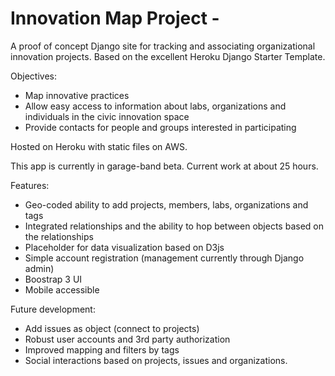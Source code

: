 
# Innovation Map Project - 

A proof of concept Django site for tracking and associating organizational innovation projects. Based on the excellent Heroku Django Starter Template.

Objectives:

* Map innovative practices
* Allow easy access to information about labs, organizations and individuals in the civic innovation space
* Provide contacts for people and groups interested in participating

Hosted on Heroku with static files on AWS.

This app is currently in garage-band beta.  Current work at about 25 hours.

Features:
* Geo-coded ability to add projects, members, labs, organizations and tags
* Integrated relationships and the ability to hop between objects based on the relationships
* Placeholder for data visualization based on D3js
* Simple account registration (management currently through Django admin)
* Boostrap 3 UI
* Mobile accessible

Future development:

* Add issues as object (connect to projects)
* Robust user accounts and 3rd party authorization
* Improved mapping and filters by tags
* Social interactions based on projects, issues and organizations.
